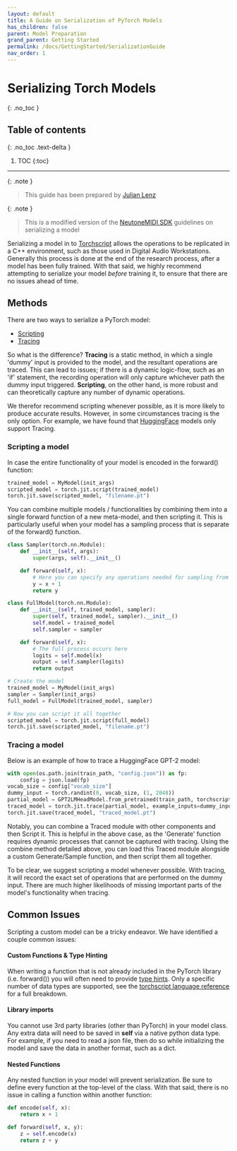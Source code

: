 ```yaml
---
layout: default
title: A Guide on Serialization of PyTorch Models
has_children: false
parent: Model Preparation
grand_parent: Getting Started
permalink: /docs/GettingStarted/SerializationGuide
nav_order: 1
---
```


# Serializing Torch Models
{: .no_toc }

## Table of contents
{: .no_toc .text-delta }

1. TOC
{:toc}



---

{: .note }
> This guide has been prepared by [Julian Lenz](https://github.com/JLenzy)

{: .note }
> This is a modified version of the [NeutoneMIDI SDK](https://github.com/QosmoInc/neutone_sdk/tree/neutone_midi) guidelines on serializing a model


Serializing a model in to [Torchscript](https://pytorch.org/tutorials/beginner/Intro_to_TorchScript_tutorial.html)
allows the operations to be replicated in a C++ environment,
such as those used in Digital Audio Workstations. Generally this process is done at the end of the research process, 
after a model has been fully trained. With that said,
we highly recommend attempting to serialize your model *before* training it, to ensure that there are no issues ahead of time. 

## Methods
There are two ways to serialize a PyTorch model:
- [Scripting](https://pytorch.org/docs/stable/generated/torch.jit.script.html)
- [Tracing](https://pytorch.org/docs/stable/generated/torch.jit.script.html)

So what is the difference? **Tracing** is a static method, in which a single 'dummy' input is provided to the model,
and the resultant operations are traced. This can lead to issues; if there is a dynamic logic-flow, such as an 'if'
statement, the recording operation will only capture whichever path the dummy input triggered. **Scripting**,
on the other hand, is more robust and can theoretically capture any number of dynamic operations. 

We therefor recommend scripting whenever possible, as it is more likely to produce accurate results.
However, in some circumstances tracing is the only option. For example, we have found that 
[HuggingFace](https://huggingface.co/docs/transformers/v4.17.0/en/serialization) models only 
support Tracing. 

### Scripting a model
In case the entire functionality of your model is encoded in the forward() function:

```python
trained_model = MyModel(init_args)
scripted_model = torch.jit.script(trained_model)
torch.jit.save(scripted_model, "filename.pt")
```

You can combine multiple models / functionalities by combining them into a single forward
function of a new meta-model, and then scripting it. This is particularly useful when your 
model has a sampling process that is separate of the forward() function. 

```python
class Sampler(torch.nn.Module):
    def __init__(self, args):
        super(args, self).__init__()

    def forward(self, x):
        # Here you can specify any operations needed for sampling from the output of the model
        y = x + 1
        return y

class FullModel(torch.nn.Module):
    def __init__(self, trained_model, sampler):
        super(self, trained_model, sampler).__init__()
        self.model = trained_model
        self.sampler = sampler

    def forward(self, x):
        # The full process occurs here
        logits = self.model(x)
        output = self.sampler(logits)
        return output

# Create the model
trained_model = MyModel(init_args)
sampler = Sampler(init_args)
full_model = FullModel(trained_model, sampler)

# Now you can script it all together
scripted_model = torch.jit.script(full_model)
torch.jit.save(scripted_model, "filename.pt")

```

### Tracing a model

Below is an example of how to trace a HuggingFace GPT-2 model:

```python
with open(os.path.join(train_path, "config.json")) as fp:
    config = json.load(fp)
vocab_size = config["vocab_size"]
dummy_input = torch.randint(0, vocab_size, (1, 2048))
partial_model = GPT2LMHeadModel.from_pretrained(train_path, torchscript=True)
traced_model = torch.jit.trace(partial_model, example_inputs=dummy_input)
torch.jit.save(traced_model, "traced_model.pt")
```

Notably, you can combine a Traced module with other components and then Script it. This is helpful
in the above case, as the 'Generate' function requires dynamic processes that cannot be captured with
tracing. Using the combine method detailed above, you can load this Traced module alongside a custom
Generate/Sample function, and then script them all together. 

To be clear, we suggest scripting a model whenever possible. With tracing, it will record
the exact set of operations that are performed on the dummy input. There are much 
higher likelihoods of missing important parts of the model's functionality when tracing. 

## Common Issues

Scripting a custom model can be a tricky endeavor. We have identified a couple common issues:

#### Custom Functions & Type Hinting

When writing a function that is not already included in the PyTorch library (i.e. forward()) you will 
often need to provide [type hints](https://docs.python.org/3/library/typing.html). Only a specific number
of data types are supported, see the [torchscript language reference](https://pytorch.org/docs/stable/jit_language_reference.html)
for a full breakdown. 

#### Library imports
You cannot use 3rd party libraries (other than PyTorch) in your model class. Any extra data will need to be saved
in **self** via a native python data type. For example, if you need to read a json file, then do so while initializing
the model and save the data in another format, such as a dict. 

#### Nested Functions
Any nested function in your model will prevent serialization. Be sure to define every function at the top-level
of the class. With that said, there is no issue in calling a function within another function:

```python
def encode(self, x):
    return x + 1

def forward(self, x, y):
    z = self.encode(x)
    return z + y
```